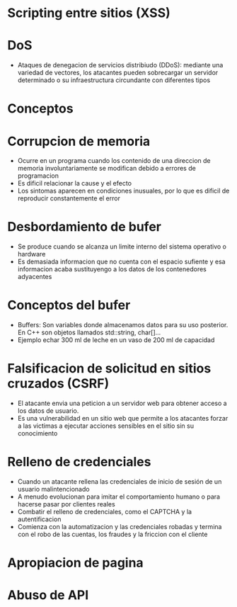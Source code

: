 # Scripting entre sitios (XSS)

# DoS

* Ataques de denegacion de servicios distribiudo (DDoS): mediante una variedad de vectores, los atacantes pueden sobrecargar un servidor determinado o su infraestructura circundante con diferentes tipos

# Conceptos

# Corrupcion de memoria

* Ocurre en un programa cuando los contenido de una direccion de memoria involuntariamente se modifican debido a errores de programacion
* Es dificil relacionar la cause y el efecto
* Los sintomas aparecen en condiciones inusuales, por lo que es dificil de reproducir constantemente el error
  
# Desbordamiento de bufer
* Se produce cuando se alcanza un limite interno del sistema operativo o hardware
* Es demasiada informacion que no cuenta con el espacio sufiente y esa informacion acaba sustituyengo a los datos de los contenedores adyacentes

# Conceptos del bufer
* Buffers: Son variables donde almacenamos datos para su uso posterior. En C++ son objetos llamados std::string, char[]...
* Ejemplo echar 300 ml de leche en un vaso de 200 ml de capacidad
  
# Falsificacion de solicitud en sitios cruzados (CSRF)
* El atacante envia una peticion a un servidor web para obtener acceso a los datos de usuario. 
* Es una vulnerabilidad en un sitio web que permite a los atacantes forzar a las victimas a ejecutar acciones sensibles en el sitio sin su conocimiento

# Relleno de credenciales
* Cuando un atacante rellena las credenciales de inicio de sesión de un usuario malintencionado
* A menudo evolucionan para imitar el comportamiento humano o para hacerse pasar por clientes reales
* Combatir el relleno de credenciales, como el CAPTCHA y la autentificacion
* Comienza con la automatizacion y las credenciales robadas y termina con el robo de las cuentas, los fraudes y la friccion con el cliente

# Apropiacion de pagina
# Abuso de API
